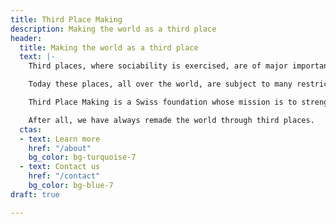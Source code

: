 ```yaml
---
title: Third Place Making
description: Making the world as a third place
header:
  title: Making the world as a third place
  text: |-
    Third places, where sociability is exercised, are of major importance in our democratic societies. Throughout history, they have always been places where people gathered to create, entertain, discuss, criticise, challenge, disagree, exchange, resolve or cooperate.

    Today these places, all over the world, are subject to many restrictions and are under all kinds of pressures. By undermining third places, the civil rights of communities are targeted.

    Third Place Making is a Swiss foundation whose mission is to strengthen third places and their communities around the world. We are committed to ensuring that every person and every community can access, create or preserve a third place to meet, exchange, strategise, build projects, or simply appreciate the joy of being together.

    After all, we have always remade the world through third places.
  ctas:
  - text: Learn more
    href: "/about"
    bg_color: bg-turquoise-7
  - text: Contact us
    href: "/contact"
    bg_color: bg-blue-7
draft: true

---
```

